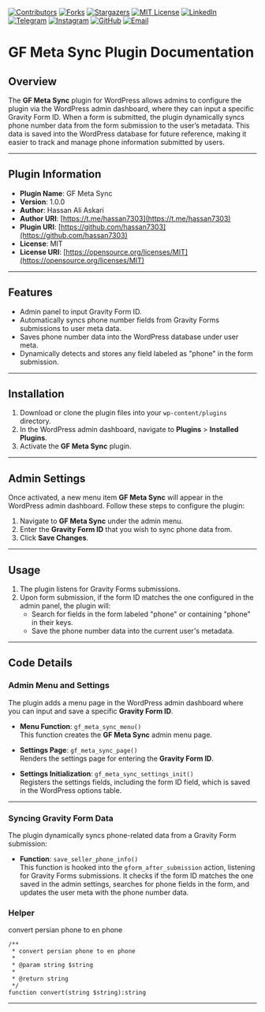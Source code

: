 [contributors-shield]: https://img.shields.io/github/contributors/hassan7303/GF-meta-sync.svg?style=for-the-badge
[contributors-url]: https://github.com/hassan7303/GF-meta-sync/graphs/contributors
[forks-shield]: https://img.shields.io/github/forks/hassan7303/GF-meta-sync.svg?style=for-the-badge&label=Fork
[forks-url]: https://github.com/hassan7303/GF-meta-sync/network/members
[stars-shield]: https://img.shields.io/github/stars/hassan7303/GF-meta-sync.svg?style=for-the-badge
[stars-url]: https://github.com/hassan7303/GF-meta-sync/stargazers
[license-shield]: https://img.shields.io/github/license/hassan7303/GF-meta-sync.svg?style=for-the-badge
[license-url]: https://github.com/hassan7303/GF-meta-sync/blob/master/LICENCE.md
[linkedin-shield]: https://img.shields.io/badge/-LinkedIn-blue.svg?style=for-the-badge&logo=linkedin&colorB=555
[linkedin-url]: https://www.linkedin.com/in/hassan-ali-askari-280bb530a/
[telegram-shield]: https://img.shields.io/badge/-Telegram-blue.svg?style=for-the-badge&logo=telegram&colorB=555
[telegram-url]: https://t.me/hassan7303
[instagram-shield]: https://img.shields.io/badge/-Instagram-red.svg?style=for-the-badge&logo=instagram&colorB=555
[instagram-url]: https://www.instagram.com/hasan_ali_askari
[github-shield]: https://img.shields.io/badge/-GitHub-black.svg?style=for-the-badge&logo=github&colorB=555
[github-url]: https://github.com/hassan7303
[email-shield]: https://img.shields.io/badge/-Email-orange.svg?style=for-the-badge&logo=gmail&colorB=555
[email-url]: mailto:hassanali7303@gmail.com

[![Contributors][contributors-shield]][contributors-url]
[![Forks][forks-shield]][forks-url]
[![Stargazers][stars-shield]][stars-url]
[![MIT License][license-shield]][license-url]
[![LinkedIn][linkedin-shield]][linkedin-url]
[![Telegram][telegram-shield]][telegram-url]
[![Instagram][instagram-shield]][instagram-url]
[![GitHub][github-shield]][github-url]
[![Email][email-shield]][email-url]


# GF Meta Sync Plugin Documentation

## Overview
The **GF Meta Sync** plugin for WordPress allows admins to configure the plugin via the WordPress admin dashboard, where they can input a specific Gravity Form ID. When a form is submitted, the plugin dynamically syncs phone number data from the form submission to the user’s metadata. This data is saved into the WordPress database for future reference, making it easier to track and manage phone information submitted by users.

---

## Plugin Information

- **Plugin Name**: GF Meta Sync
- **Version**: 1.0.0
- **Author**: Hassan Ali Askari
- **Author URI**: [https://t.me/hassan7303](https://t.me/hassan7303)
- **Plugin URI**: [https://github.com/hassan7303](https://github.com/hassan7303)
- **License**: MIT
- **License URI**: [https://opensource.org/licenses/MIT](https://opensource.org/licenses/MIT)

---

## Features
- Admin panel to input Gravity Form ID.
- Automatically syncs phone number fields from Gravity Forms submissions to user meta data.
- Saves phone number data into the WordPress database under user meta.
- Dynamically detects and stores any field labeled as "phone" in the form submission.

---

## Installation
1. Download or clone the plugin files into your `wp-content/plugins` directory.
2. In the WordPress admin dashboard, navigate to **Plugins** > **Installed Plugins**.
3. Activate the **GF Meta Sync** plugin.

---

## Admin Settings
Once activated, a new menu item **GF Meta Sync** will appear in the WordPress admin dashboard. Follow these steps to configure the plugin:

1. Navigate to **GF Meta Sync** under the admin menu.
2. Enter the **Gravity Form ID** that you wish to sync phone data from.
3. Click **Save Changes**.

---

## Usage

1. The plugin listens for Gravity Forms submissions.
2. Upon form submission, if the form ID matches the one configured in the admin panel, the plugin will:
   - Search for fields in the form labeled "phone" or containing "phone" in their keys.
   - Save the phone number data into the current user's metadata.

---

## Code Details

### Admin Menu and Settings

The plugin adds a menu page in the WordPress admin dashboard where you can input and save a specific **Gravity Form ID**.

- **Menu Function**: `gf_meta_sync_menu()`  
  This function creates the **GF Meta Sync** admin menu page.

- **Settings Page**: `gf_meta_sync_page()`  
  Renders the settings page for entering the **Gravity Form ID**.

- **Settings Initialization**: `gf_meta_sync_settings_init()`  
  Registers the settings fields, including the form ID field, which is saved in the WordPress options table.

---

### Syncing Gravity Form Data

The plugin dynamically syncs phone-related data from a Gravity Form submission:

- **Function**: `save_seller_phone_info()`  
  This function is hooked into the `gform_after_submission` action, listening for Gravity Forms submissions. It checks if the form ID matches the one saved in the admin settings, searches for phone fields in the form, and updates the user meta with the phone number data.


### Helper

convert persian phone to en phone

```
/**
 * convert persian phone to en phone
 * 
 * @param string $string
 * 
 * @return string
 */
function convert(string $string):string

```

---



